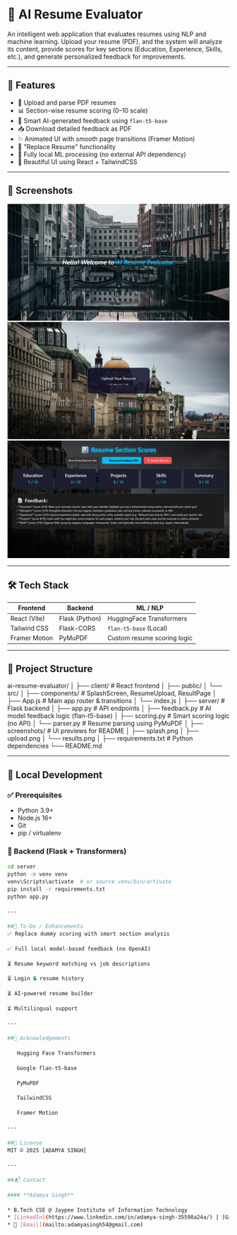 # 🧠 AI Resume Evaluator

An intelligent web application that evaluates resumes using NLP and machine learning. Upload your resume (PDF), and the system will analyze its content, provide scores for key sections (Education, Experience, Skills, etc.), and generate personalized feedback for improvements.

---

## 🚀 Features

- 📄 Upload and parse PDF resumes
- 📊 Section-wise resume scoring (0–10 scale)
- 💬 Smart AI-generated feedback using `flan-t5-base`
- 📥 Download detailed feedback as PDF
- ✨ Animated UI with smooth page transitions (Framer Motion)
- 🔁 "Replace Resume" functionality
- 🔐 Fully local ML processing (no external API dependency)
- 🎨 Beautiful UI using React + TailwindCSS

---

## 📸 Screenshots

![Splash Screen](screenshots/splash.png)
![Upload Page](screenshots/upload.png)
![Result Page](screenshots/results.png)

---

## 🛠️ Tech Stack

| Frontend         |     Backend      |          ML / NLP           |
|------------------|------------------|-----------------------------|
| React (Vite)     | Flask (Python)   | HuggingFace Transformers    |
| Tailwind CSS     | Flask-CORS       | `flan-t5-base` (Local)      |
| Framer Motion    | PyMuPDF          | Custom resume scoring logic |

---

## 📂 Project Structure

ai-resume-evaluator/
│
├── client/ # React frontend
│ ├── public/
│ └── src/
│ ├── components/ # SplashScreen, ResumeUpload, ResultPage
│ ├── App.js # Main app router & transitions
│ └── index.js
│
├── server/ # Flask backend
│ ├── app.py # API endpoints
│ ├── feedback.py # AI model feedback logic (flan-t5-base)
│ ├── scoring.py # Smart scoring logic (no API)
│ └── parser.py # Resume parsing using PyMuPDF
│
├── screenshots/ # UI previews for README
│ ├── splash.png
│ ├── upload.png
│ └── results.png
│
├── requirements.txt # Python dependencies
└── README.md


---

## 🧪 Local Development

### ✅ Prerequisites

- Python 3.9+  
- Node.js 16+  
- Git  
- pip / virtualenv

### 🔧 Backend (Flask + Transformers)

```bash
cd server
python -m venv venv
venv\Scripts\activate  # or source venv/bin/activate
pip install -r requirements.txt
python app.py

---

##🎯 To-Do / Enhancements
✅ Replace dummy scoring with smart section analysis

✅ Full local model-based feedback (no OpenAI)

⏳ Resume keyword matching vs job descriptions

⏳ Login & resume history

⏳ AI-powered resume builder

⏳ Multilingual support

---

##🤝 Acknowledgements

   Hugging Face Transformers

   Google flan-t5-base

   PyMuPDF

   TailwindCSS

   Framer Motion

---

##📄 License
MIT © 2025 [ADAMYA SINGH]

---

##📬 Contact

#### **Adamya Singh**

* B.Tech CSE @ Jaypee Institute of Information Technology  
* [LinkedIn](https://www.linkedin.com/in/adamya-singh-35598a24a/) | [GitHub](https://github.com/AdamyaSingh7)  
* 📧 [Email](mailto:adamyasingh54@gmail.com)


